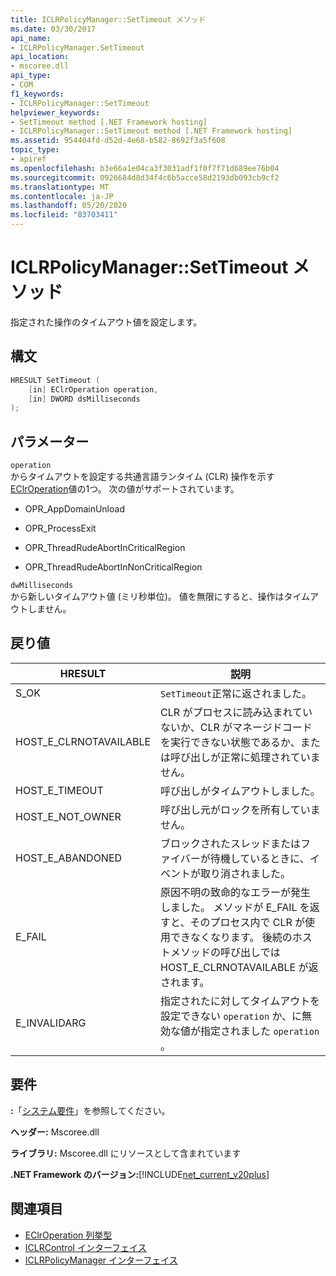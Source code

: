 ```yaml
---
title: ICLRPolicyManager::SetTimeout メソッド
ms.date: 03/30/2017
api_name:
- ICLRPolicyManager.SetTimeout
api_location:
- mscoree.dll
api_type:
- COM
f1_keywords:
- ICLRPolicyManager::SetTimeout
helpviewer_keywords:
- SetTimeout method [.NET Framework hosting]
- ICLRPolicyManager::SetTimeout method [.NET Framework hosting]
ms.assetid: 954404fd-d52d-4e68-b582-8692f3a5f608
topic_type:
- apiref
ms.openlocfilehash: b3e66a1e04ca3f3031adf1f0f7f71d689ee76b04
ms.sourcegitcommit: 0926684d8d34f4c6b5acce58d2193db093cb9cf2
ms.translationtype: MT
ms.contentlocale: ja-JP
ms.lasthandoff: 05/20/2020
ms.locfileid: "83703411"
---
```

# <a name="iclrpolicymanagersettimeout-method"></a>ICLRPolicyManager::SetTimeout メソッド
指定された操作のタイムアウト値を設定します。  
  
## <a name="syntax"></a>構文  
  
```cpp  
HRESULT SetTimeout (  
    [in] EClrOperation operation,  
    [in] DWORD dsMilliseconds  
);  
```  
  
## <a name="parameters"></a>パラメーター  
 `operation`  
 からタイムアウトを設定する共通言語ランタイム (CLR) 操作を示す[EClrOperation](eclroperation-enumeration.md)値の1つ。 次の値がサポートされています。  
  
- OPR_AppDomainUnload  
  
- OPR_ProcessExit  
  
- OPR_ThreadRudeAbortInCriticalRegion  
  
- OPR_ThreadRudeAbortInNonCriticalRegion  
  
 `dwMilliseconds`  
 から新しいタイムアウト値 (ミリ秒単位)。 値を無限にすると、操作はタイムアウトしません。  
  
## <a name="return-value"></a>戻り値  
  
|HRESULT|説明|  
|-------------|-----------------|  
|S_OK|`SetTimeout`正常に返されました。|  
|HOST_E_CLRNOTAVAILABLE|CLR がプロセスに読み込まれていないか、CLR がマネージドコードを実行できない状態であるか、または呼び出しが正常に処理されていません。|  
|HOST_E_TIMEOUT|呼び出しがタイムアウトしました。|  
|HOST_E_NOT_OWNER|呼び出し元がロックを所有していません。|  
|HOST_E_ABANDONED|ブロックされたスレッドまたはファイバーが待機しているときに、イベントが取り消されました。|  
|E_FAIL|原因不明の致命的なエラーが発生しました。 メソッドが E_FAIL を返すと、そのプロセス内で CLR が使用できなくなります。 後続のホストメソッドの呼び出しでは HOST_E_CLRNOTAVAILABLE が返されます。|  
|E_INVALIDARG|指定されたに対してタイムアウトを設定できない `operation` か、に無効な値が指定されました `operation` 。|  
  
## <a name="requirements"></a>要件  
 **:**「[システム要件](../../get-started/system-requirements.md)」を参照してください。  
  
 **ヘッダー:** Mscoree.dll  
  
 **ライブラリ:** Mscoree.dll にリソースとして含まれています  
  
 **.NET Framework のバージョン:**[!INCLUDE[net_current_v20plus](../../../../includes/net-current-v20plus-md.md)]  
  
## <a name="see-also"></a>関連項目

- [EClrOperation 列挙型](eclroperation-enumeration.md)
- [ICLRControl インターフェイス](iclrcontrol-interface.md)
- [ICLRPolicyManager インターフェイス](iclrpolicymanager-interface.md)
